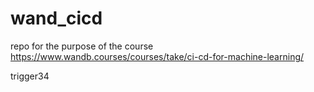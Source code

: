 # wand_cicd
repo for the purpose of the course https://www.wandb.courses/courses/take/ci-cd-for-machine-learning/


trigger34
